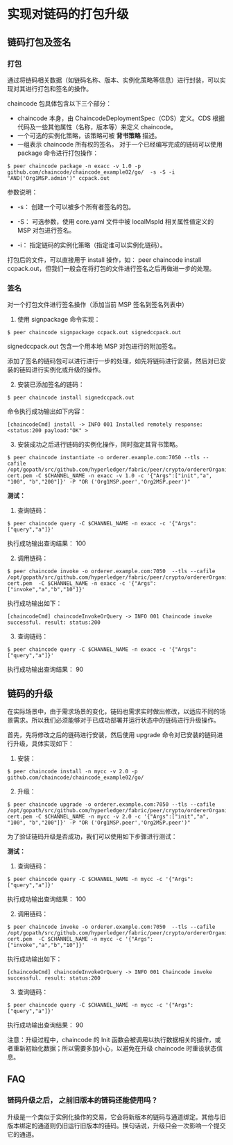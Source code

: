 # 实现对链码的打包升级
## 链码打包及签名
### 打包

通过将链码相关数据（如链码名称、版本、实例化策略等信息）进行封装，可以实现对其进行打包和签名的操作。

chaincode 包具体包含以下三个部分：

* chaincode 本身，由 ChaincodeDeploymentSpec（CDS）定义。CDS 根据代码及一些其他属性（名称，版本等）来定义 chaincode。
* 一个可选的实例化策略，该策略可被 **背书策略** 描述。
* 一组表示 chaincode 所有权的签名。
对于一个已经编写完成的链码可以使用 package 命令进行打包操作：
```
$ peer chaincode package -n exacc -v 1.0 -p github.com/chaincode/chaincode_example02/go/  -s -S -i "AND('Org1MSP.admin')" ccpack.out
```
参数说明：

* -s： 创建一个可以被多个所有者签名的包。

* -S： 可选参数，使用 core.yaml 文件中被 localMspId 相关属性值定义的 MSP 对包进行签名。

* -i： 指定链码的实例化策略（指定谁可以实例化链码）。

打包后的文件，可以直接用于 install 操作，如： peer chaincode install ccpack.out，但我们一般会在将打包的文件进行签名之后再做进一步的处理。

### 签名

对一个打包文件进行签名操作（添加当前 MSP 签名到签名列表中）

1. 使用 signpackage 命令实现：
```
$ peer chaincode signpackage ccpack.out signedccpack.out
```
signedccpack.out 包含一个用本地 MSP 对包进行的附加签名。

添加了签名的链码包可以进行进行一步的处理，如先将链码进行安装，然后对已安装的链码进行实例化或升级的操作。

2. 安装已添加签名的链码：
```
$ peer chaincode install signedccpack.out
```
命令执行成功输出如下内容：
```
[chaincodeCmd] install -> INFO 001 Installed remotely response:<status:200 payload:"OK" >
```
3. 安装成功之后进行链码的实例化操作，同时指定其背书策略。
```
$ peer chaincode instantiate -o orderer.example.com:7050 --tls --cafile /opt/gopath/src/github.com/hyperledger/fabric/peer/crypto/ordererOrganizations/example.com/orderers/orderer.example.com/msp/tlscacerts/tlsca.example.com-cert.pem -C $CHANNEL_NAME -n exacc -v 1.0 -c '{"Args":["init","a", "100", "b","200"]}' -P "OR ('Org1MSP.peer','Org2MSP.peer')"
```
**测试：**

1. 查询链码：
```
$ peer chaincode query -C $CHANNEL_NAME -n exacc -c '{"Args":["query","a"]}'
```
执行成功输出查询结果： 100

2. 调用链码：
```
$ peer chaincode invoke -o orderer.example.com:7050  --tls --cafile /opt/gopath/src/github.com/hyperledger/fabric/peer/crypto/ordererOrganizations/example.com/orderers/orderer.example.com/msp/tlscacerts/tlsca.example.com-cert.pem  -C $CHANNEL_NAME -n exacc -c '{"Args":["invoke","a","b","10"]}'
```
执行成功输出如下：
```
[chaincodeCmd] chaincodeInvokeOrQuery -> INFO 001 Chaincode invoke successful. result: status:200
```
3. 查询链码：
```
$ peer chaincode query -C $CHANNEL_NAME -n exacc -c '{"Args":["query","a"]}'
```
执行成功输出查询结果： 90

## 链码的升级
在实际场景中，由于需求场景的变化，链码也需求实时做出修改，以适应不同的场景需求。所以我们必须能够对于已成功部署并运行状态中的链码进行升级操作。

首先，先将修改之后的链码进行安装，然后使用 upgrade 命令对已安装的链码进行升级，具体实现如下：

1. 安装：
```
$ peer chaincode install -n mycc -v 2.0 -p github.com/chaincode/chaincode_example02/go/
```
2. 升级：
```
$ peer chaincode upgrade -o orderer.example.com:7050 --tls --cafile /opt/gopath/src/github.com/hyperledger/fabric/peer/crypto/ordererOrganizations/example.com/orderers/orderer.example.com/msp/tlscacerts/tlsca.example.com-cert.pem -C $CHANNEL_NAME -n mycc -v 2.0 -c '{"Args":["init","a", "100", "b","200"]}' -P "OR ('Org1MSP.peer','Org2MSP.peer')"
```
为了验证链码升级是否成功，我们可以使用如下步骤进行测试：

**测试：**

1. 查询链码：
```
$ peer chaincode query -C $CHANNEL_NAME -n mycc -c '{"Args":["query","a"]}'
```
执行成功输出查询结果： 100

2. 调用链码：
```
$ peer chaincode invoke -o orderer.example.com:7050  --tls --cafile /opt/gopath/src/github.com/hyperledger/fabric/peer/crypto/ordererOrganizations/example.com/orderers/orderer.example.com/msp/tlscacerts/tlsca.example.com-cert.pem  -C $CHANNEL_NAME -n mycc -c '{"Args":["invoke","a","b","10"]}'
```
执行成功输出如下：
```
[chaincodeCmd] chaincodeInvokeOrQuery -> INFO 001 Chaincode invoke successful. result: status:200
```
3. 查询链码：
```
$ peer chaincode query -C $CHANNEL_NAME -n mycc -c '{"Args":["query","a"]}'
```
执行成功输出查询结果： 90

注意：升级过程中，chaincode 的 Init 函数会被调用以执行数据相关的操作，或者重新初始化数据；所以需要多加小心，以避免在升级 chaincode 时重设状态信息。

## FAQ
### 链码升级之后， 之前旧版本的链码还能使用吗？

升级是一个类似于实例化操作的交易，它会将新版本的链码与通道绑定。其他与旧版本绑定的通道则仍旧运行旧版本的链码。换句话说，升级只会一次影响一个提交它的通道。
